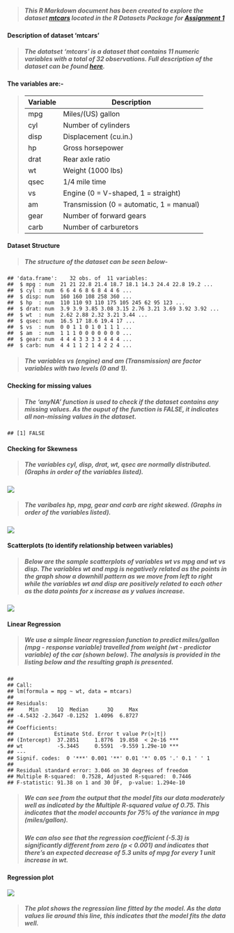 > ##### This R Markdown document has been created to explore the dataset [mtcars](https://stat.ethz.ch/R-manual/R-devel/library/datasets/html/00Index.html) located in the R Datasets Package for [Assignment 1](https://stat545.stat.ubc.ca/evaluation/hw01/hw01/)

#### **Description of dataset ‘mtcars’**

> ##### The datatset **‘mtcars’** is a dataset that contains 11 numeric variables with a total of 32 observations. Full description of the dataset can be found [here](https://stat.ethz.ch/R-manual/R-devel/library/datasets/html/mtcars.html).

#### **The variables are:-**

> <table>
> <thead>
> <tr class="header">
> <th>Variable</th>
> <th>Description</th>
> </tr>
> </thead>
> <tbody>
> <tr class="odd">
> <td>mpg</td>
> <td>Miles/(US) gallon</td>
> </tr>
> <tr class="even">
> <td>cyl</td>
> <td>Number of cylinders</td>
> </tr>
> <tr class="odd">
> <td>disp</td>
> <td>Displacement (cu.in.)</td>
> </tr>
> <tr class="even">
> <td>hp</td>
> <td>Gross horsepower</td>
> </tr>
> <tr class="odd">
> <td>drat</td>
> <td>Rear axle ratio</td>
> </tr>
> <tr class="even">
> <td>wt</td>
> <td>Weight (1000 lbs)</td>
> </tr>
> <tr class="odd">
> <td>qsec</td>
> <td>1/4 mile time</td>
> </tr>
> <tr class="even">
> <td>vs</td>
> <td>Engine (0 = V-shaped, 1 = straight)</td>
> </tr>
> <tr class="odd">
> <td>am</td>
> <td>Transmission (0 = automatic, 1 = manual)</td>
> </tr>
> <tr class="even">
> <td>gear</td>
> <td>Number of forward gears</td>
> </tr>
> <tr class="odd">
> <td>carb</td>
> <td>Number of carburetors</td>
> </tr>
> </tbody>
> </table>
>
#### **Dataset Structure**

> ##### The **structure** of the dataset can be seen below-

    ## 'data.frame':    32 obs. of  11 variables:
    ##  $ mpg : num  21 21 22.8 21.4 18.7 18.1 14.3 24.4 22.8 19.2 ...
    ##  $ cyl : num  6 6 4 6 8 6 8 4 4 6 ...
    ##  $ disp: num  160 160 108 258 360 ...
    ##  $ hp  : num  110 110 93 110 175 105 245 62 95 123 ...
    ##  $ drat: num  3.9 3.9 3.85 3.08 3.15 2.76 3.21 3.69 3.92 3.92 ...
    ##  $ wt  : num  2.62 2.88 2.32 3.21 3.44 ...
    ##  $ qsec: num  16.5 17 18.6 19.4 17 ...
    ##  $ vs  : num  0 0 1 1 0 1 0 1 1 1 ...
    ##  $ am  : num  1 1 1 0 0 0 0 0 0 0 ...
    ##  $ gear: num  4 4 4 3 3 3 3 4 4 4 ...
    ##  $ carb: num  4 4 1 1 2 1 4 2 2 4 ...

> ##### The variables **vs** (engine) and **am** (Transmission) are factor variables with two levels (0 and 1).

#### **Checking for missing values**

> ##### The **‘anyNA’** function is used to check if the dataset contains any missing values. As the ouput of the function is **FALSE**, it indicates all non-missing values in the dataset.

    ## [1] FALSE

#### **Checking for Skewness**

> ##### The variables **cyl, disp, drat, wt, qsec** are **normally distributed**. (Graphs in order of the variables listed).

![](hw01_dataset_mtcars_md_files/figure-markdown_strict/unnamed-chunk-2-1.png)

> ##### The varibales **hp, mpg, gear** and **carb** are **right skewed**. (Graphs in order of the variables listed).

![](hw01_dataset_mtcars_md_files/figure-markdown_strict/unnamed-chunk-3-1.png)

#### **Scatterplots (to identify relationship between variables)**

> ##### Below are the sample scatterplots of variables **wt vs mpg** and **wt vs disp**. The variables **wt** and **mpg** is negatively related as the points in the graph show a downhill pattern as we move from left to right while the variables **wt** and **disp** are positively related to each other as the data points for x increase as y values increase.

![](hw01_dataset_mtcars_md_files/figure-markdown_strict/unnamed-chunk-4-1.png)

#### **Linear Regression**

> ##### We use a simple linear regression function to predict miles/gallon (**mpg** - response variable) travelled from weight (**wt** - predictor variable) of the car (shown below). The analysis is provided in the listing below and the resulting graph is presented.

    ## 
    ## Call:
    ## lm(formula = mpg ~ wt, data = mtcars)
    ## 
    ## Residuals:
    ##     Min      1Q  Median      3Q     Max 
    ## -4.5432 -2.3647 -0.1252  1.4096  6.8727 
    ## 
    ## Coefficients:
    ##             Estimate Std. Error t value Pr(>|t|)    
    ## (Intercept)  37.2851     1.8776  19.858  < 2e-16 ***
    ## wt           -5.3445     0.5591  -9.559 1.29e-10 ***
    ## ---
    ## Signif. codes:  0 '***' 0.001 '**' 0.01 '*' 0.05 '.' 0.1 ' ' 1
    ## 
    ## Residual standard error: 3.046 on 30 degrees of freedom
    ## Multiple R-squared:  0.7528, Adjusted R-squared:  0.7446 
    ## F-statistic: 91.38 on 1 and 30 DF,  p-value: 1.294e-10

> ##### We can see from the output that the model fits our data moderately well as indicated by the **Multiple R-squared value** of **0.75**. This indicates that the model accounts for **75%** of the variance in mpg (miles/gallon).
>
> ##### We can also see that the **regression coefficient (-5.3)** is significantly different from zero (p &lt; 0.001) and indicates that there’s an expected decrease of 5.3 units of mpg for every 1 unit increase in wt.

#### **Regression plot**

![](hw01_dataset_mtcars_md_files/figure-markdown_strict/unnamed-chunk-6-1.png)

> ##### The plot shows the regression line fitted by the model. As the data values lie around this line, this indicates that the model fits the data well.

